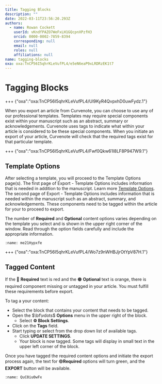 ```yaml
---
title: Tagging Blocks
description: ""
date: 2022-03-11T23:56:20.293Z
authors:
  - name: Rowan Cockett
    userId: vKndfPAZO7WeFxLH1GQcpnXPzfH3
    orcid: 0000-0002-7859-8394
    corresponding: null
    email: null
    roles: null
    affiliations: null
name: tagging-blocks
oxa: oxa:TnCP56I5qhrKLeVufPL4/e5eN6eaP9xLRDRzEK1t7
---
```


# Tagging Blocks

+++ {"oxa":"oxa:TnCP56I5qhrKLeVufPL4/Ul9KyR4QvpxhD0uwFydz.1"}

When you export an article from Curvenote, you can choose to use any of our professional templates. Templates may require special components exist within your manuscript such as an abstract, summary or acknowledgements. Curvenote uses tags to indicate what within your article is considered to be these special components. When you initiate an export of your article, Curvenote will check that the required tags exist for that particular template.

+++ {"oxa":"oxa:TnCP56I5qhrKLeVufPL4/Fwf0Qkw61I8LF8P947W9.1"}

## Template Options

After selecting a template, you will proceed to the Template Options page(s). The first page of Export - Template Options includes information that is needed in addition to the manuscript. Learn more [Template Options](oxa:TnCP56I5qhrKLeVufPL4/BTQbtvjluVAg2HfrZa5v "Template Options"). The second page of Export - Template Options includes information that is needed within the manuscript such as an abstract, summary, and acknowledgements. These components need to be tagged within the article for your to proceed to export.

The number of **Required** and **Optional** content options varies depending on the template you select and is shown in the upper right corner of the window. Read through the option fields carefully and include the appropriate information.

```{figure} images/TnCP56I5qhrKLeVufPL4-6UrXMxt72VzUjdBrsQBO-v1.png
:name: me21Hypxfe
```

+++ {"oxa":"oxa:TnCP56I5qhrKLeVufPL4/Wo7z9nWHBJjrOtYpV87H.1"}

## Tagged Content

If the 🔴 **Required** text is red and the 🟠 **Optional** text is orange, there is required component missing or untagged in your article. You must fulfill these requirements before export.

To tag a your content:

* Select the block that contains your content that needs to be tagged.
* Open the $\bf\vdots$ **Options** menu in the upper right of the block.
  * Select **⚙️ Block Settings**.
* Click on the **Tags** field.
* Start typing or select from the drop down list of available tags.
  * Click **UPDATE SETTINGS**.
  * Your block is now tagged. Some tags will display in small text in the upper left corner of the block.

Once you have tagged the required content options and initiate the export process again, the text for 🟢**Required** options will turn green, and the **EXPORT** button will be available.

```{figure} images/TnCP56I5qhrKLeVufPL4-9h3zpNZb5kn42JwHzdq9-v1.gif
:name: QuC0iu0wFx
```

